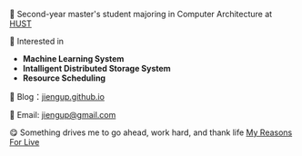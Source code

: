🏫 Second-year master's student majoring in Computer Architecture at [HUST](https://www.hust.edu.cn)

🤔 Interested in 
- **Machine Learning System**
- **Intalligent Distributed Storage System**
- **Resource Scheduling**

📑 Blog：[jiengup.github.io](http://jiengup.github.io)

📮 Email: [jiengup@gmail.com](mailto:jiengup@gmail.com)

😋 Something drives me to go ahead, work hard, and thank life [My Reasons For Live](https://reason-for-live.pages.dev)
